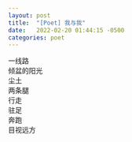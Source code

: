 ```yaml
---
layout: post
title:  "[Poet] 我与我"
date:   2022-02-20 01:44:15 -0500
categories: poet
---
```


一线路\
倾盆的阳光\
尘土\
两条腿\
行走\
驻足\
奔跑\
目视远方
